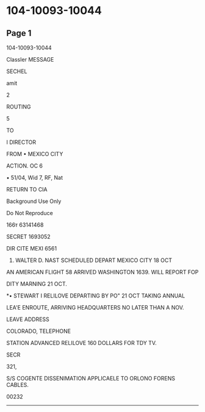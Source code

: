 # 104-10093-10044

## Page 1

104-10093-10044

ClassIer MESSAGE

SECHEL

amit

2

ROUTING

5

TO

I DIRECTOR

FROM • MEXICO CITY

ACTION. OC 6

• 51/04, Wid 7, RF, Nat

RETURN TO CIA

Background Use Only

Do Not Reproduce

166т 63141468

SECRET 1693052

DIR CITE MEXI 6561

1. WALTER D. NAST SCHEDULED DEPART MEXICO CITY 18 OCT

AN AMERICAN FLIGHT 58 ARRIVED WASHINGTON 1639. WILL REPORT FOP

DITY MARNING 21 OCT.

*• STEWART I RELILOVE DEPARTING BY PO" 21 OCT TAKING ANNUAL

LEA'E ENROUTE, ARRIVING HEADQUARTERS NO LATER THAN A NOV.

LEAVE ADDRESS

COLORADO, TELEPHONE

STATION ADVANCED RELILOVE 160 DOLLARS FOR TDY TV.

SECR

321,

S/S COGENTE DISSENIMATION APPLICAELE TO ORLONO FORENS CABLES.

00232

---

